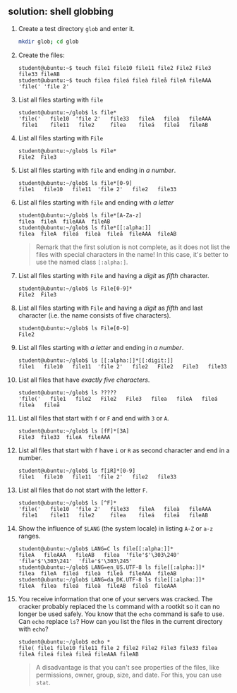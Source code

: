 ## solution: shell globbing

1. Create a test directory `glob` and enter it.

    ```bash
    mkdir glob; cd glob
    ```

2. Create the files:

    ```console
    student@ubuntu:~$ touch file1 file10 file11 file2 File2 File3 file33 fileAB
    student@ubuntu:~$ touch filea fileá fileà fileå fileA fileAAA 'file(' 'file 2'
    ```

3. List all files starting with `file`

    ```console
    student@ubuntu:~/glob$ ls file*
    'file('   file10  'file 2'   file33   fileA   fileà   fileAAA
     file1    file11   file2     filea    fileá   fileå   fileAB
    ```

4. List all files starting with `File`

    ```console
    student@ubuntu:~/glob$ ls File*
    File2  File3
    ```

5. List all files starting with `file` and ending in *a number*.

    ```console
    student@ubuntu:~/glob$ ls file*[0-9]
    file1   file10   file11  'file 2'   file2   file33
    ```

6. List all files starting with `file` and ending with *a letter*

    ```console
    student@ubuntu:~/glob$ ls file*[A-Za-z]
    filea  fileA  fileAAA  fileAB
    student@ubuntu:~/glob$ ls file*[[:alpha:]]
    filea  fileA  fileá  fileà  fileå  fileAAA  fileAB
    ```

    > Remark that the first solution is not complete, as it does not list the files with special characters in the name! In this case, it's better to use the named class `[:alpha:]`.

7. List all files starting with `File` and having a *digit* as *fifth* character.

    ```console
    student@ubuntu:~/glob$ ls File[0-9]*
    File2  File3
    ```

8. List all files starting with `File` and having a *digit* as *fifth* and last character (i.e. the name consists of five characters).

    ```console
    student@ubuntu:~/glob$ ls File[0-9]
    File2
    ```

9. List all files starting with *a letter* and ending in *a number*.

    ```console
    student@ubuntu:~/glob$ ls [[:alpha:]]*[[:digit:]]
    file1   file10   file11  'file 2'   file2   File2   File3   file33
    ```

10. List all files that have *exactly five characters*.

    ```console
    student@ubuntu:~/glob$ ls ?????
    'file('   file1   file2   File2   File3   filea   fileA   fileá   fileà   fileå
    ```

11. List all files that start with `f` or `F` and end with `3` or `A`.

    ```console
    student@ubuntu:~/glob$ ls [fF]*[3A]
    File3  file33  fileA  fileAAA
    ```

12. List all files that start with `f` have `i` or `R` as second character and end in a number.

    ```console
    student@ubuntu:~/glob$ ls f[iR]*[0-9]
    file1   file10   file11  'file 2'   file2   file33
    ```

13. List all files that do not start with the letter `F`.

    ```console
    student@ubuntu:~/glob$ ls [^F]*
    'file('   file10  'file 2'   file33   fileA   fileà   fileAAA
     file1    file11   file2     filea    fileá   fileå   fileAB
    ```

14. Show the influence of `$LANG` (the system locale) in listing `A-Z` or `a-z` ranges.

    ```console
    student@ubuntu:~/glob$ LANG=C ls file[[:alpha:]]*
    fileA   fileAAA   fileAB   filea  'file'$'\303\240'  'file'$'\303\241'  'file'$'\303\245'
    student@ubuntu:~/glob$ LANG=en_US.UTF-8 ls file[[:alpha:]]*
    filea  fileA  fileá  fileà  fileå  fileAAA  fileAB
    student@ubuntu:~/glob$ LANG=da_DK.UTF-8 ls file[[:alpha:]]*
    fileA  filea  fileá  fileà  fileAB  fileå  fileAAA
    ```

15. You receive information that one of your servers was cracked. The cracker probably replaced the `ls` command with a rootkit so it can no longer be used safely. You know that the `echo` command is safe to use. Can `echo` replace `ls`? How can you list the files in the current directory with `echo`?

    ```console
    student@ubuntu:~/glob$ echo *
    file( file1 file10 file11 file 2 file2 File2 File3 file33 filea fileA fileá fileà fileå fileAAA fileAB
    ```

    > A disadvantage is that you can't see properties of the files, like permissions, owner, group, size, and date. For this, you can use `stat`.


